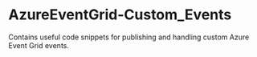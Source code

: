 # AzureEventGrid-Custom_Events
Contains useful code snippets for publishing and handling custom Azure Event Grid events.
